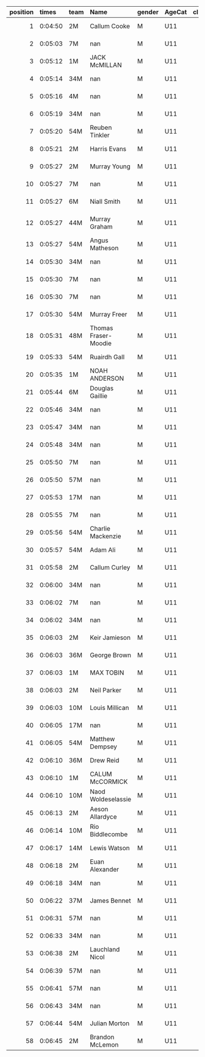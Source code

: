 |   position | times   | team   | Name                 | gender   | AgeCat   |   clubnumber | Club name            | Website                               |   finishPosition |
|-----------:|:--------|:-------|:---------------------|:---------|:---------|-------------:|:---------------------|:--------------------------------------|-----------------:|
|          1 | 0:04:50 | 2M     | Callum Cooke         | M        | U11      |            2 | Kilmarnock H&AC      | http://www.kilmarnockharriers.com/    |                1 |
|          2 | 0:05:03 | 7M     | nan                  | M        | U11      |            7 | Giffnock North AC    | https://www.giffnocknorth.co.uk/      |                2 |
|          3 | 0:05:12 | 1M     | JACK McMILLAN        | M        | U11      |            1 | East Kilbride AC     | http://www.ekac.org.uk/               |                3 |
|          4 | 0:05:14 | 34M    | nan                  | M        | U11      |           34 | Kilbarchan AAC       | https://kilbarchanaac.org.uk/         |                4 |
|          5 | 0:05:16 | 4M     | nan                  | M        | U11      |            4 | Inverclyde AC        | https://www.inverclydeac.org/         |                5 |
|          6 | 0:05:19 | 34M    | nan                  | M        | U11      |           34 | Kilbarchan AAC       | https://kilbarchanaac.org.uk/         |                6 |
|          7 | 0:05:20 | 54M    | Reuben Tinkler       | M        | U11      |           54 | VP-Glasgow           | https://www.vp-glasgow.com            |                7 |
|          8 | 0:05:21 | 2M     | Harris Evans         | M        | U11      |            2 | Kilmarnock H&AC      | http://www.kilmarnockharriers.com/    |                8 |
|          9 | 0:05:27 | 2M     | Murray Young         | M        | U11      |            2 | Kilmarnock H&AC      | http://www.kilmarnockharriers.com/    |                9 |
|         10 | 0:05:27 | 7M     | nan                  | M        | U11      |            7 | Giffnock North AC    | https://www.giffnocknorth.co.uk/      |               10 |
|         11 | 0:05:27 | 6M     | Niall Smith          | M        | U11      |            6 | Cambuslang Harriers  | https://cambuslangharriers.org/       |               11 |
|         12 | 0:05:27 | 44M    | Murray Graham        | M        | U11      |           44 | North Ayrshire AAC   | https://naathletics.co.uk/            |               12 |
|         13 | 0:05:27 | 54M    | Angus Matheson       | M        | U11      |           54 | VP-Glasgow           | https://www.vp-glasgow.com            |               13 |
|         14 | 0:05:30 | 34M    | nan                  | M        | U11      |           34 | Kilbarchan AAC       | https://kilbarchanaac.org.uk/         |               14 |
|         15 | 0:05:30 | 7M     | nan                  | M        | U11      |            7 | Giffnock North AC    | https://www.giffnocknorth.co.uk/      |               15 |
|         16 | 0:05:30 | 7M     | nan                  | M        | U11      |            7 | Giffnock North AC    | https://www.giffnocknorth.co.uk/      |               16 |
|         17 | 0:05:30 | 54M    | Murray Freer         | M        | U11      |           54 | VP-Glasgow           | https://www.vp-glasgow.com            |               17 |
|         18 | 0:05:31 | 48M    | Thomas Fraser-Moodie | M        | U11      |           48 | Springburn Harriers  | https://www.springburnharriers.co.uk/ |               18 |
|         19 | 0:05:33 | 54M    | Ruairdh Gall         | M        | U11      |           54 | VP-Glasgow           | https://www.vp-glasgow.com            |               19 |
|         20 | 0:05:35 | 1M     | NOAH ANDERSON        | M        | U11      |            1 | East Kilbride AC     | http://www.ekac.org.uk/               |               20 |
|         21 | 0:05:44 | 6M     | Douglas Gaillie      | M        | U11      |            6 | Cambuslang Harriers  | https://cambuslangharriers.org/       |               21 |
|         22 | 0:05:46 | 34M    | nan                  | M        | U11      |           34 | Kilbarchan AAC       | https://kilbarchanaac.org.uk/         |               22 |
|         23 | 0:05:47 | 34M    | nan                  | M        | U11      |           34 | Kilbarchan AAC       | https://kilbarchanaac.org.uk/         |               23 |
|         24 | 0:05:48 | 34M    | nan                  | M        | U11      |           34 | Kilbarchan AAC       | https://kilbarchanaac.org.uk/         |               24 |
|         25 | 0:05:50 | 7M     | nan                  | M        | U11      |            7 | Giffnock North AC    | https://www.giffnocknorth.co.uk/      |               25 |
|         26 | 0:05:50 | 57M    | nan                  | M        | U11      |           57 | Whitemoss AAC        | https://whitemossaac.co.uk/           |               26 |
|         27 | 0:05:53 | 17M    | nan                  | M        | U11      |           17 | Calderglen Harriers  | http://www.calderglenharriers.org.uk/ |               27 |
|         28 | 0:05:55 | 7M     | nan                  | M        | U11      |            7 | Giffnock North AC    | https://www.giffnocknorth.co.uk/      |               28 |
|         29 | 0:05:56 | 54M    | Charlie Mackenzie    | M        | U11      |           54 | VP-Glasgow           | https://www.vp-glasgow.com            |               29 |
|         30 | 0:05:57 | 54M    | Adam Ali             | M        | U11      |           54 | VP-Glasgow           | https://www.vp-glasgow.com            |               30 |
|         31 | 0:05:58 | 2M     | Callum Curley        | M        | U11      |            2 | Kilmarnock H&AC      | http://www.kilmarnockharriers.com/    |               31 |
|         32 | 0:06:00 | 34M    | nan                  | M        | U11      |           34 | Kilbarchan AAC       | https://kilbarchanaac.org.uk/         |               32 |
|         33 | 0:06:02 | 7M     | nan                  | M        | U11      |            7 | Giffnock North AC    | https://www.giffnocknorth.co.uk/      |               33 |
|         34 | 0:06:02 | 34M    | nan                  | M        | U11      |           34 | Kilbarchan AAC       | https://kilbarchanaac.org.uk/         |               34 |
|         35 | 0:06:03 | 2M     | Keir Jamieson        | M        | U11      |            2 | Kilmarnock H&AC      | http://www.kilmarnockharriers.com/    |               35 |
|         36 | 0:06:03 | 36M    | George Brown         | M        | U11      |           36 | Larkhall YMCA        | https://www.larkhallymcaharriers.org  |               36 |
|         37 | 0:06:03 | 1M     | MAX TOBIN            | M        | U11      |            1 | East Kilbride AC     | http://www.ekac.org.uk/               |               37 |
|         38 | 0:06:03 | 2M     | Neil Parker          | M        | U11      |            2 | Kilmarnock H&AC      | http://www.kilmarnockharriers.com/    |               38 |
|         39 | 0:06:03 | 10M    | Louis Millican       | M        | U11      |           10 | Shettleston Harriers | http://shettlestonharriers.org.uk/    |               39 |
|         40 | 0:06:05 | 17M    | nan                  | M        | U11      |           17 | Calderglen Harriers  | http://www.calderglenharriers.org.uk/ |               40 |
|         41 | 0:06:05 | 54M    | Matthew Dempsey      | M        | U11      |           54 | VP-Glasgow           | https://www.vp-glasgow.com            |               41 |
|         42 | 0:06:10 | 36M    | Drew Reid            | M        | U11      |           36 | Larkhall YMCA        | https://www.larkhallymcaharriers.org  |               42 |
|         43 | 0:06:10 | 1M     | CALUM McCORMICK      | M        | U11      |            1 | East Kilbride AC     | http://www.ekac.org.uk/               |               43 |
|         44 | 0:06:10 | 10M    | Naod Woldeselassie   | M        | U11      |           10 | Shettleston Harriers | http://shettlestonharriers.org.uk/    |               44 |
|         45 | 0:06:13 | 2M     | Aeson Allardyce      | M        | U11      |            2 | Kilmarnock H&AC      | http://www.kilmarnockharriers.com/    |               45 |
|         46 | 0:06:14 | 10M    | Rio Biddlecombe      | M        | U11      |           10 | Shettleston Harriers | http://shettlestonharriers.org.uk/    |               46 |
|         47 | 0:06:17 | 14M    | Lewis Watson         | M        | U11      |           14 | Ayr Seaforth AC      | https://www.ayrseaforth.co.uk/        |               47 |
|         48 | 0:06:18 | 2M     | Euan Alexander       | M        | U11      |            2 | Kilmarnock H&AC      | http://www.kilmarnockharriers.com/    |               48 |
|         49 | 0:06:18 | 34M    | nan                  | M        | U11      |           34 | Kilbarchan AAC       | https://kilbarchanaac.org.uk/         |               49 |
|         50 | 0:06:22 | 37M    | James Bennet         | M        | U11      |           37 | Law & District AAC   | http://www.lawaac.co.uk/              |               50 |
|         51 | 0:06:31 | 57M    | nan                  | M        | U11      |           57 | Whitemoss AAC        | https://whitemossaac.co.uk/           |               51 |
|         52 | 0:06:33 | 34M    | nan                  | M        | U11      |           34 | Kilbarchan AAC       | https://kilbarchanaac.org.uk/         |               52 |
|         53 | 0:06:38 | 2M     | Lauchland Nicol      | M        | U11      |            2 | Kilmarnock H&AC      | http://www.kilmarnockharriers.com/    |               53 |
|         54 | 0:06:39 | 57M    | nan                  | M        | U11      |           57 | Whitemoss AAC        | https://whitemossaac.co.uk/           |               54 |
|         55 | 0:06:41 | 57M    | nan                  | M        | U11      |           57 | Whitemoss AAC        | https://whitemossaac.co.uk/           |               55 |
|         56 | 0:06:43 | 34M    | nan                  | M        | U11      |           34 | Kilbarchan AAC       | https://kilbarchanaac.org.uk/         |               56 |
|         57 | 0:06:44 | 54M    | Julian Morton        | M        | U11      |           54 | VP-Glasgow           | https://www.vp-glasgow.com            |               57 |
|         58 | 0:06:45 | 2M     | Brandon McLemon      | M        | U11      |            2 | Kilmarnock H&AC      | http://www.kilmarnockharriers.com/    |               58 |
